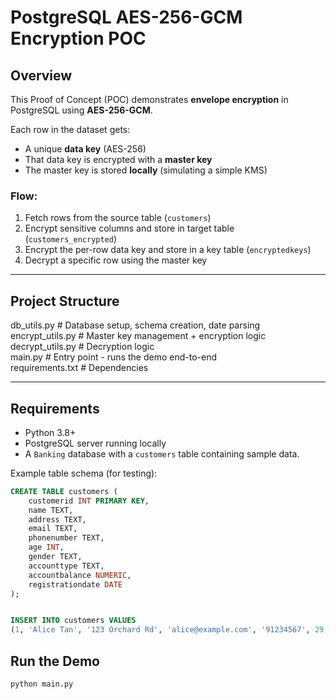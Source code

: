 # PostgreSQL AES-256-GCM Encryption POC

## Overview
This Proof of Concept (POC) demonstrates **envelope encryption** in PostgreSQL using **AES-256-GCM**.

Each row in the dataset gets:
- A unique **data key** (AES-256)
- That data key is encrypted with a **master key**
- The master key is stored **locally** (simulating a simple KMS)

### Flow:
1. Fetch rows from the source table (`customers`)
2. Encrypt sensitive columns and store in target table (`customers_encrypted`)
3. Encrypt the per-row data key and store in a key table (`encryptedkeys`)
4. Decrypt a specific row using the master key

---

## Project Structure
db_utils.py # Database setup, schema creation, date parsing \
encrypt_utils.py # Master key management + encryption logic \
decrypt_utils.py # Decryption logic \
main.py # Entry point - runs the demo end-to-end \
requirements.txt # Dependencies 


---

## Requirements
- Python 3.8+
- PostgreSQL server running locally
- A `Banking` database with a `customers` table containing sample data.

Example table schema (for testing):

```sql
CREATE TABLE customers (
    customerid INT PRIMARY KEY,
    name TEXT,
    address TEXT,
    email TEXT,
    phonenumber TEXT,
    age INT,
    gender TEXT,
    accounttype TEXT,
    accountbalance NUMERIC,
    registrationdate DATE
);


INSERT INTO customers VALUES
(1, 'Alice Tan', '123 Orchard Rd', 'alice@example.com', '91234567', 29, 'Female', 'Savings', 5000.75, '2023-09-12');
```
## Run the Demo
```bash
python main.py
```



